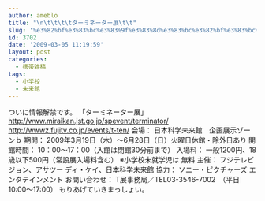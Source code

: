 ```yaml
---
author: ameblo
title: "\n\t\t\t\tターミネーター展\t\t"
slug: '%e3%82%bf%e3%83%bc%e3%83%9f%e3%83%8d%e3%83%bc%e3%82%bf%e3%83%bc%e5%b1%95'
id: 3702
date: '2009-03-05 11:19:59'
layout: post
categories:
  - 携帯雑稿
tags:
  - 小学校
  - 未来館
---
```


ついに情報解禁です。 「ターミネーター展」 http://www.miraikan.jst.go.jp/spevent/terminator/ http://wwwz.fujitv.co.jp/events/t-ten/ 会場： 日本科学未来館　企画展示ゾーンｂ 期間： 2009年3月19日（木）～6月28日（日）火曜日休館・除外日あり 開館時間： 10：00～17：00（入館は閉館30分前まで） 入場料： 一般1200円、18歳以下500円（常設展入場料含む） ※小学校未就学児は 無料 主催： フジテレビジョン、アサツー ディ・ケイ、日本科学未来館 協力： ソニー・ピクチャーズ エンタテインメント お問い合わせ： T展事務局／TEL03-3546-7002　（平日10:00～17:00） もりあげていきまっしょい。